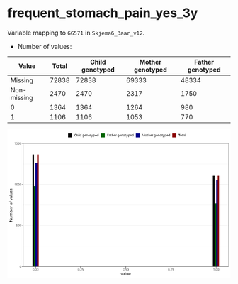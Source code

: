 # frequent_stomach_pain_yes_3y
Variable mapping to `GG571` in `Skjema6_3aar_v12`.
- Number of values:

| Value | Total | Child genotyped | Mother genotyped | Father genotyped |
| ----- | ----- | --------------- | ---------------- | ---------------- |
| Missing | 72838 | 72838 | 69333 | 48334 |
| Non-missing | 2470 | 2470 | 2317 | 1750 |
| 0 | 1364 | 1364 | 1264 | 980 |
| 1 | 1106 | 1106 | 1053 | 770 |



![](frequent_stomach_pain_yes_3y_n.png)



